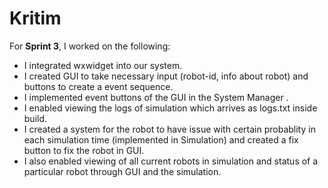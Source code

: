 # Kritim

For **Sprint 3**, I worked on the following: 
- I integrated wxwidget into our system. 
- I created GUI to take necessary input (robot-id, info about robot)  and buttons to create a event sequence. 
- I implemented event buttons of the GUI in the System Manager . 
- I enabled viewing the logs of simulation which arrives as logs.txt inside build. 
- I created a system for the robot to have issue with certain probablity in each simulation time (implemented in Simulation) and created a fix button to fix the robot in GUI. 
- I also enabled viewing of all current robots in simulation and status of a particular robot through GUI and the simulation. 